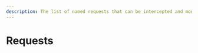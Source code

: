 ```yaml
---
description: The list of named requests that can be intercepted and modified in the Aidbox Form Builder.
---
```


# Requests
